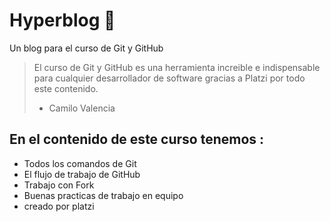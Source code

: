 # Hyperblog 💚
Un blog  para el curso de Git y GitHub
>El curso de Git  y GitHub es una herramienta  increible e indispensable para cualquier desarrollador de software gracias a Platzi por todo este contenido.
>- Camilo Valencia

## En el contenido de este curso tenemos :

* Todos los comandos de Git 
* El flujo de trabajo de  GitHub
* Trabajo con Fork
* Buenas practicas de trabajo en equipo 
* creado por platzi
